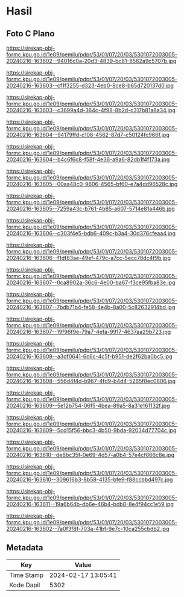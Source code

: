 # Hasil

## Foto C Plano

https://sirekap-obj-formc.kpu.go.id/1e09/pemilu/pdpr/53/01/07/20/03/5301072003005-20240216-163602--94016c0a-20d3-4839-bc81-8562a9c5707b.jpg

https://sirekap-obj-formc.kpu.go.id/1e09/pemilu/pdpr/53/01/07/20/03/5301072003005-20240216-163603--cf1f3255-d323-4eb0-8ce8-b65d720137d0.jpg

https://sirekap-obj-formc.kpu.go.id/1e09/pemilu/pdpr/53/01/07/20/03/5301072003005-20240216-163603--c3699a4d-364c-4f98-8b2d-c317b81a8a34.jpg

https://sirekap-obj-formc.kpu.go.id/1e09/pemilu/pdpr/53/01/07/20/03/5301072003005-20240216-163604--94179ffd-c106-4562-87d7-c50124fc966f.jpg

https://sirekap-obj-formc.kpu.go.id/1e09/pemilu/pdpr/53/01/07/20/03/5301072003005-20240216-163604--b4c6f6c8-f58f-4e36-a9a6-82db1f4f173a.jpg

https://sirekap-obj-formc.kpu.go.id/1e09/pemilu/pdpr/53/01/07/20/03/5301072003005-20240216-163605--00aa48c0-9606-4565-bf60-e7a4dd96528c.jpg

https://sirekap-obj-formc.kpu.go.id/1e09/pemilu/pdpr/53/01/07/20/03/5301072003005-20240216-163605--7259a43c-b761-4b85-a607-5714e81a446b.jpg

https://sirekap-obj-formc.kpu.go.id/1e09/pemilu/pdpr/53/01/07/20/03/5301072003005-20240216-163606--c303f4e5-bdb6-409c-b3a4-30d376cfeaa4.jpg

https://sirekap-obj-formc.kpu.go.id/1e09/pemilu/pdpr/53/01/07/20/03/5301072003005-20240216-163606--f1df83ae-49ef-479c-a7cc-5ecc78dc4f9b.jpg

https://sirekap-obj-formc.kpu.go.id/1e09/pemilu/pdpr/53/01/07/20/03/5301072003005-20240216-163607--0ca8902a-36c6-4e00-ba67-f3ce95fba83e.jpg

https://sirekap-obj-formc.kpu.go.id/1e09/pemilu/pdpr/53/01/07/20/03/5301072003005-20240216-163607--7bdb71b4-fe58-4e4b-8a00-5c82632914bd.jpg

https://sirekap-obj-formc.kpu.go.id/1e09/pemilu/pdpr/53/01/07/20/03/5301072003005-20240216-163607--19f96f9e-79a7-4efa-9917-4637aa29b723.jpg

https://sirekap-obj-formc.kpu.go.id/1e09/pemilu/pdpr/53/01/07/20/03/5301072003005-20240216-163608--a3df0641-6c6c-4c5f-b951-de2f62ba0bc5.jpg

https://sirekap-obj-formc.kpu.go.id/1e09/pemilu/pdpr/53/01/07/20/03/5301072003005-20240216-163608--556d4f4d-b967-4fd9-b4d4-5265f8ec0806.jpg

https://sirekap-obj-formc.kpu.go.id/1e09/pemilu/pdpr/53/01/07/20/03/5301072003005-20240216-163609--5e12b754-06f5-4bea-89a5-8a31e161132f.jpg

https://sirekap-obj-formc.kpu.go.id/1e09/pemilu/pdpr/53/01/07/20/03/5301072003005-20240216-163609--5cd15f56-bbc3-4b50-9bda-92034d77704c.jpg

https://sirekap-obj-formc.kpu.go.id/1e09/pemilu/pdpr/53/01/07/20/03/5301072003005-20240216-163610--de8bc35f-0e69-4d57-a0b4-57e4cf866c8e.jpg

https://sirekap-obj-formc.kpu.go.id/1e09/pemilu/pdpr/53/01/07/20/03/5301072003005-20240216-163610--309616b3-8b58-4135-bfe9-f88ccbbd497c.jpg

https://sirekap-obj-formc.kpu.go.id/1e09/pemilu/pdpr/53/01/07/20/03/5301072003005-20240216-163611--19a6b64b-db6e-46b4-bdb8-8e4f94cc1e59.jpg

https://sirekap-obj-formc.kpu.go.id/1e09/pemilu/pdpr/53/01/07/20/03/5301072003005-20240216-163602--7a0f3f8f-703a-41bf-9e7c-10ca255cbdb2.jpg


## Metadata

| Key        | Value               |
| ---------- | ------------------- |
| Time Stamp | 2024-02-17 13:05:41 |
| Kode Dapil | 5302                |



